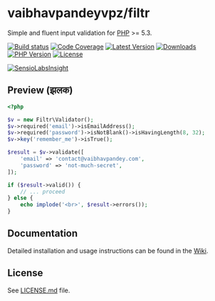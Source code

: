 # vaibhavpandeyvpz/filtr
Simple and fluent input validation for [PHP](http://www.php.net/) >= 5.3.

[![Build status][build-status-image]][build-status-url]
[![Code Coverage][code-coverage-image]][code-coverage-url]
[![Latest Version][latest-version-image]][latest-version-url]
[![Downloads][downloads-image]][downloads-url]
[![PHP Version][php-version-image]][php-version-url]
[![License][license-image]][license-url]

[![SensioLabsInsight][insights-image]][insights-url]

Preview (झलक)
-----
```php
<?php

$v = new Filtr\Validator();
$v->required('email')->isEmailAddress();
$v->required('password')->isNotBlank()->isHavingLength(8, 32);
$v->key('remember_me')->isTrue();

$result = $v->validate([
    'email' => 'contact@vaibhavpandey.com',
    'password' => 'not-much-secret',
]);

if ($result->valid()) {
    // ... proceed
} else {
    echo implode('<br>', $result->errors());
}
```

Documentation
-------
Detailed installation and usage instructions can be found in the [Wiki](https://github.com/vaibhavpandeyvpz/filtr/wiki).

License
-------
See [LICENSE.md][license-url] file.

[build-status-image]: https://img.shields.io/travis/vaibhavpandeyvpz/filtr.svg?style=flat-square
[build-status-url]: https://travis-ci.org/vaibhavpandeyvpz/filtr
[code-coverage-image]: https://img.shields.io/codecov/c/github/vaibhavpandeyvpz/filtr.svg?style=flat-square
[code-coverage-url]: https://codecov.io/gh/vaibhavpandeyvpz/filtr
[latest-version-image]: https://img.shields.io/github/release/vaibhavpandeyvpz/filtr.svg?style=flat-square
[latest-version-url]: https://github.com/vaibhavpandeyvpz/filtr/releases
[downloads-image]: https://img.shields.io/packagist/dt/vaibhavpandeyvpz/filtr.svg?style=flat-square
[downloads-url]: https://packagist.org/packages/vaibhavpandeyvpz/filtr
[php-version-image]: http://img.shields.io/badge/php-5.4+-8892be.svg?style=flat-square
[php-version-url]: https://packagist.org/packages/vaibhavpandeyvpz/filtr
[license-image]: https://img.shields.io/badge/license-MIT-brightgreen.svg?style=flat-square
[license-url]: LICENSE.md
[insights-image]: https://insight.sensiolabs.com/projects/27f8a2b7-8496-4073-acab-89cb55ce29d0/small.png
[insights-url]: https://insight.sensiolabs.com/projects/27f8a2b7-8496-4073-acab-89cb55ce29d0
